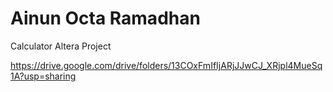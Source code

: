 # Ainun Octa Ramadhan

Calculator Altera Project

https://drive.google.com/drive/folders/13COxFmIfIjARjJJwCJ_XRjpl4MueSq1A?usp=sharing

